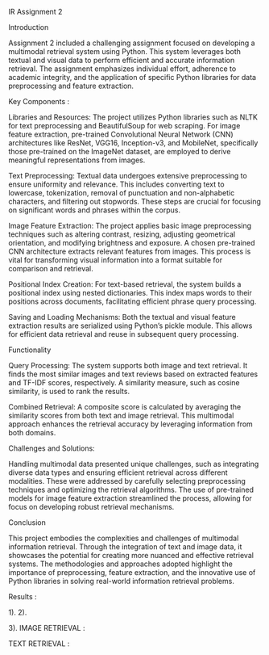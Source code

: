 IR Assignment 2 


Introduction

Assignment 2 included a challenging assignment focused on developing a multimodal retrieval system using Python. This system leverages both textual and visual data to perform efficient and accurate information retrieval. The assignment emphasizes individual effort, adherence to academic integrity, and the application of specific Python libraries for data preprocessing and feature extraction.

Key Components : 

Libraries and Resources: The project utilizes Python libraries such as NLTK for text preprocessing and BeautifulSoup for web scraping. For image feature extraction, pre-trained Convolutional Neural Network (CNN) architectures like ResNet, VGG16, Inception-v3, and MobileNet, specifically those pre-trained on the ImageNet dataset, are employed to derive meaningful representations from images.

Text Preprocessing: Textual data undergoes extensive preprocessing to ensure uniformity and relevance. This includes converting text to lowercase, tokenization, removal of punctuation and non-alphabetic characters, and filtering out stopwords. These steps are crucial for focusing on significant words and phrases within the corpus.

Image Feature Extraction: The project applies basic image preprocessing techniques such as altering contrast, resizing, adjusting geometrical orientation, and modifying brightness and exposure. A chosen pre-trained CNN architecture extracts relevant features from images. This process is vital for transforming visual information into a format suitable for comparison and retrieval.

Positional Index Creation: For text-based retrieval, the system builds a positional index using nested dictionaries. This index maps words to their positions across documents, facilitating efficient phrase query processing.

Saving and Loading Mechanisms: Both the textual and visual feature extraction results are serialized using Python’s pickle module. This allows for efficient data retrieval and reuse in subsequent query processing.

Functionality

Query Processing: The system supports both image and text retrieval. It finds the most similar images and text reviews based on extracted features and TF-IDF scores, respectively. A similarity measure, such as cosine similarity, is used to rank the results.

Combined Retrieval: A composite score is calculated by averaging the similarity scores from both text and image retrieval. This multimodal approach enhances the retrieval accuracy by leveraging information from both domains.

Challenges and Solutions:


Handling multimodal data presented unique challenges, such as integrating diverse data types and ensuring efficient retrieval across different modalities. 
These were addressed by carefully selecting preprocessing techniques and optimizing the retrieval algorithms. 
The use of pre-trained models for image feature extraction streamlined the process, allowing for focus on developing robust retrieval mechanisms.

Conclusion

This project embodies the complexities and challenges of multimodal information retrieval. Through the integration of text and image data, it showcases the potential for creating more nuanced and effective retrieval systems. The methodologies and approaches adopted highlight the importance of preprocessing, feature extraction, and the innovative use of Python libraries in solving real-world information retrieval problems.

Results : 

1). 
2).


3). 
IMAGE RETRIEVAL : 


TEXT RETRIEVAL : 
 

